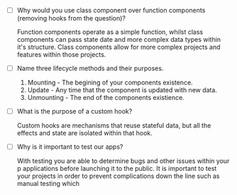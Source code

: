 - [ ] Why would you use class component over function components (removing hooks from the question)?
    
    Function components operate as a simple function, whilst class components can pass state date and more complex data types within it's structure. Class components allow for more complex projects and features within those projects.

- [ ] Name three lifecycle methods and their purposes.

    1. Mounting - The begining of your components existence.
    2. Update - Any time that the component is updated with new data.
    3. Unmounting - The end of the components existience.

- [ ] What is the purpose of a custom hook?
     
     Custom hooks are mechanisms that reuse stateful data, but all the effects and state are isolated within that hook.

- [ ] Why is it important to test our apps?
    
    With testing you are able to determine bugs and other issues within your p
applications before launching it to the public. It is important to test your projects in order to prevent complications down the line such as manual testing which
